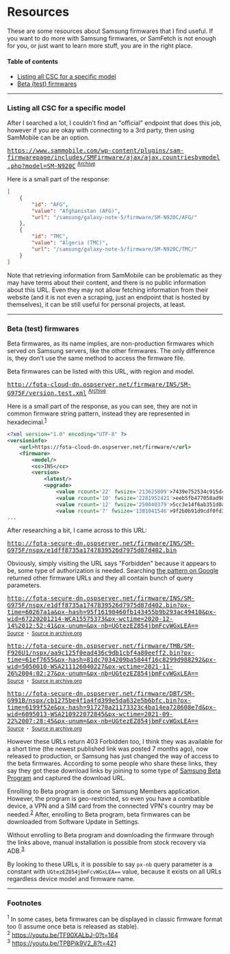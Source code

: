 # Resources

These are some resources about Samsung firmwares that I find useful. If you want to do more with Samsung firmwares, or SamFetch is not enough for you, or just want to learn more stuff, you are in the right place.

#### Table of contents
* [Listing all CSC for a specific model](#listing-all-csc-for-a-specific-model)
* [Beta (test) firmwares](#beta-test-firmwares)

---

### Listing all CSC for a specific model

After I searched a lot, I couldn't find an "official" endpoint that does this job, however if you are okay with connecting to a 3rd party, then using SamMobile can be an option.

<samp>https://www.sammobile.com/wp-content/plugins/sam-firmwarepage/includes/SMFirmware/ajax/ajax.countriesbymodel.php?model=SM-N920C</samp> <sup>[Archive][4]<sup>

Here is a small part of the response:

```json
[
    {
        "id": "AFG",
        "value": "Afghanistan (AFG)",
        "url": "/samsung/galaxy-note-5/firmware/SM-N920C/AFG/"
    },
    {
        "id": "TMC",
        "value": "Algeria (TMC)",
        "url": "/samsung/galaxy-note-5/firmware/SM-N920C/TMC/"
    }
]
```

Note that retrieving information from SamMobile can be problematic as they may have terms about their content, and there is no public information about this URL. Even they may not allow fetching information from their website (and it is not even a scraping, just an endpoint that is hosted by themselves), it can be still useful for personal projects, at least.

---

### Beta (test) firmwares

Beta firmwares, as its name implies, are non-production firmwares which served on Samsung servers, like the other firmwares. The only difference is, they don't use the same method to access the firmware file.

Beta firmwares can be listed with this URL, with region and model.

<samp>http://fota-cloud-dn.ospserver.net/firmware/INS/SM-G975F/version.test.xml</samp> <sup>[Archive][3]<sup>

Here is a small part of the response, as you can see, they are not in common firmware string pattern, instead they are represented in hexadecimal.<sup><a href="#f-1">1</a></sup>

```xml
<?xml version="1.0" encoding="UTF-8" ?>
<versioninfo>
	<url>https://fota-cloud-dn.ospserver.net/firmware/</url>
	<firmware>
		<model/>
		<cc>INS</cc>
		<version>
			<latest/>
			<upgrade>
				<value rcount='22' fwsize='213625809'>7439e752534c915d444c11866c06f671</value>
				<value rcount='10' fwsize='2281952421'>eeb5fb477058ad98b6a31bc7940b5e3d</value>
				<value rcount='12' fwsize='250040379'>5cc3e14f6ab351d0a25521553e0385f5</value>
				<value rcount='7' fwsize='1381041546'>9f2b0b91d9cdf0fd39b2413c85203586</value>
...
```

After researching a bit, I came across to this URL:

<samp>http://fota-secure-dn.ospserver.net/firmware/INS/SM-G975F/nspx/e1dff8735a1747839526d7975d87d402.bin</samp>

Obviously, simply visiting the URL says "Forbidden" because it appears to be, some type of authorization is needed. Searching [the pattern on Google][2] returned other firmware URLs and they all contain bunch of query parameters.

<samp>http://fota-secure-dn.ospserver.net/firmware/INS/SM-G975F/nspx/e1dff8735a1747839526d7975d87d402.bin?px-time=60267a1a&px-hash=95f16190460fb143455b9b293ac49410&px-wid=67220201214-WCA15575373&px-wctime=2020-12-14%2012:52:41&px-unum=&px-nb=UGtezEZ854jbmFcvWGxLEA==</samp><br>
<sup>[Source][5] ・ [Source in archive.org][6]</sup>

<samp>http://fota-secure-dn.ospserver.net/firmware/TMB/SM-F926U1/nspx/aa9c125f0ead436c9db1cbf4a80eeff2.bin?px-time=61ef7655&px-hash=81dc7034209ba5844f16c8299d988292&px-wid=5050010-WSA211126040227&px-wctime=2021-11-26%2004:02:27&px-unum=&px-nb=UGtezEZ854jbmFcvWGxLEA==</samp><br>
<sup>[Source][7] ・ [Source in archive.org][8]</sup>

<samp>http://fota-secure-dn.ospserver.net/firmware/DBT/SM-G991B/nspx/cb1275be4f1a4fd399e5da632e5b6bfc.bin?px-time=6199f52e&px-hash=917270a21173323c4ba14ea728608e7d&px-wid=6095013-WSA210922072845&px-wctime=2021-09-22%2007:28:45&px-unum=&px-nb=UGtezEZ854jbmFcvWGxLEA==</samp><br>
<sup>[Source][9] ・ [Source in archive.org][10]</sup>

However these URLs return 403 Forbidden too, I think they was available for a short time (the newest published link was posted 7 months ago), now released to production, or Samsung has just changed the way of access to the beta firmwares. According to some people who share these links, they say they got these download links by joining to some type of [Samsung Beta Program][1] and captured the download URL. 

Enrolling to Beta program is done on Samsung Members application. However, the program is geo-restricted, so even you have a combatible device, a VPN and a SIM card from the connected VPN's country may be needed.<sup><a href="#f-2">2</a></sup> After, enrolling to Beta program, beta firmwares can be downloaded from Software Update in Settings.

Without enrolling to Beta program and downloading the firmware through the links above, manual installation is possible from stock recovery via ADB.<sup><a href="#f-3">3</a></sup>

By looking to these URLs, it is possible to say `px-nb` query parameter is a constant with `UGtezEZ854jbmFcvWGxLEA==` value, because it exists on all URLs regardless device model and firmware name.

---

### Footnotes

<sup id="f-1">1</sup> In some cases, beta firmwares can be displayed in classic firmware format too (I assume once beta is released as stable).<br>
<sup id="f-2">2</sup> https://youtu.be/TF90XALbJ-0?t=164<br>
<sup id="f-3">3</sup> https://youtu.be/TPBPik9V2_8?t=421<br>

[1]: https://developer.samsung.com/one-ui-beta
[2]: https://google.com/search?q="http://fota-secure-dn.ospserver.net/firmware/*/*/nspx"
[3]: https://web.archive.org/web/20220610213308/http://fota-cloud-dn.ospserver.net/firmware/INS/SM-G975F/version.test.xml
[4]: https://web.archive.org/web/20220610213411/https://www.sammobile.com/wp-content/plugins/sam-firmwarepage/includes/SMFirmware/ajax/ajax.countriesbymodel.php?model=SM-N920C
[5]: https://r1.community.samsung.com/t5/galaxy-s/one-ui-3-beta-s10/td-p/7994711/page/2
[6]: https://web.archive.org/web/20220610211813/https://r1.community.samsung.com/t5/galaxy-s/one-ui-3-beta-s10/td-p/7994711/page/2
[7]: https://www.reddit.com/r/GalaxyFold/comments/r2dhqd/beta_3_available_on_tmobile_unlocked/
[8]: https://web.archive.org/web/20220610212404/https://www.reddit.com/r/GalaxyFold/comments/r2dhqd/beta_3_available_on_tmobile_unlocked/
[9]: https://github.com/fonix232/OneUI4/blob/main/README.md
[10]: https://web.archive.org/web/20220610212854/https://github.com/fonix232/OneUI4/blob/main/README.md